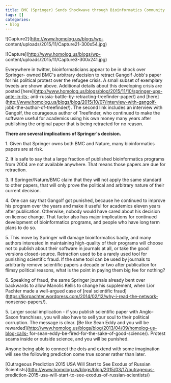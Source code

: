 ```yaml
---
title: BMC (Springer) Sends Shockwave through Bioinformatics Community
tags: []
categories:
- blog
---
```

![Capture2](http://www.homolog.us/blogs/wp-
content/uploads/2015/11/Capture21-300x54.jpg)
<!--more-->

![Capture](http://www.homolog.us/blogs/wp-
content/uploads/2015/11/Capture3-300x241.jpg)

Everywhere in twitter, bioinformaticians appear to be in shock over Springer-
owned BMC's arbitrary decision to retract Gangolf Jobb's paper for his
political protest over the refugee crisis. A small subset of exemplary tweets
are shown above. Additional details about this developing crisis are posted
[here](http://www.homolog.us/blogs/blog/2015/11/10/springer-ups-ante-in-its-
anti-russia-battle-by-retracting-treefinder-paper/) and
[here](http://www.homolog.us/blogs/blog/2015/10/07/interview-with-gangolf-
jobb-the-author-of-treefinder/). The second link includes an interview with
Gangolf, the courageous author of Treefinder, who continued to make the
software useful for academics using his own money many years after publishing
the original paper that is being retracted for no reason.

**There are several implications of Springer's decision.**

1\. Given that Springer owns both BMC and Nature, many bioinformatics papers
are at risk.

2\. It is safe to say that a large fraction of published bioinformatics
programs from 2004 are not available anywhere. That means those papers are due
for retraction.

3\. If Springer/Nature/BMC claim that they will not apply the same standard to
other papers, that will only prove the political and arbitrary nature of their
current decision.

4\. One can say that Gangolf got punished, because he continued to improve his
program over the years and make it useful for academics eleven years after
publication. Otherwise, nobody would have cared about his decision on license
change. That factor also has major implications for continued development of
bioinformatics programs, and people who have long term plans to do so.

5\. This move by Springer will damage bioinformatics badly, and many authors
interested in maintaining high-quality of their programs will choose not to
publish about their software in journals at all, or take the good versions
closed-source. Retraction used to be a rarely used tool for punishing
scientific fraud. If the same tool can be used by journals to arbitrarily
remove scientific papers a decade or two after publication for flimsy
political reasons, what is the point in paying them big fee for nothing?

6\. Speaking of fraud, the same Springer journals already bent over backwards
to allow Manolis Kellis to change his supplement, when Lior Pachter made a
well-argued case of [real scientific
fraud](https://liorpachter.wordpress.com/2014/02/12/why-i-read-the-network-
nonsense-papers/).

5\. Larger social implication - if you publish scientific paper with Anglo-
Saxon franchises, you will also have to sell your soul to their political
corruption. The message is clear. [Be like Sean Eddy and you will be
rewarded](http://www.homolog.us/blogs/blog/2013/04/09/homolog-us-blog-calls-
for-sean-eddy-be-fired-for-the-sake-of-good-science/). Protest scams inside or
outside science, and you will be punished.

Anyone being able to connect the dots and extend with some imagination will
see the following prediction come true sooner rather than later.

[Outrageous Prediction 2015 USA Will Start to See Exodus of Russian
Scientists](http://www.homolog.us/blogs/blog/2015/03/17/outrageous-
prediction-2015-usa-will-start-to-see-exodus-of-russian-scientists/)

